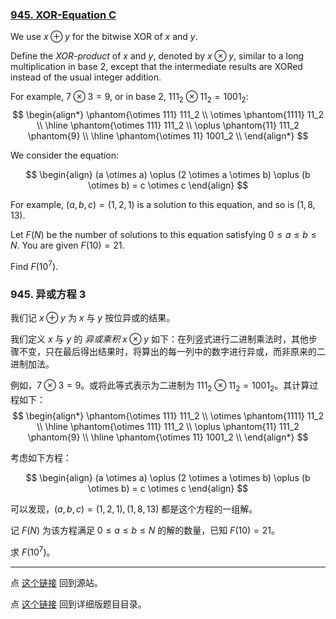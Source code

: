 ### [945. XOR-Equation C](https://projecteuler.net/problem=945)

We use $x\oplus y$ for the bitwise XOR of $x$ and $y$.

Define the *XOR-product* of $x$ and $y$, denoted by $x \otimes y$, similar to a long multiplication in base $2$, except that the intermediate results are XORed instead of the usual integer addition.

For example, $7 \otimes 3 = 9$, or in base $2$, $111_2 \otimes 11_2 = 1001_2$:
$$
\begin{align*}
\phantom{\otimes 111} 111_2 \\
\otimes \phantom{1111} 11_2 \\
\hline
\phantom{\otimes 111} 111_2 \\
\oplus \phantom{11} 111_2  \phantom{9} \\
\hline
\phantom{\otimes 11} 1001_2 \\
\end{align*}
$$

We consider the equation:

$$
\begin{align}
(a \otimes a) \oplus (2 \otimes a \otimes b) \oplus (b \otimes b) = c \otimes c
\end{align}
$$

For example, $(a, b, c) = (1, 2, 1)$ is a solution to this equation, and so is $(1, 8, 13)$.

Let $F(N)$ be the number of solutions to this equation satisfying $0 \le a \le b \le N$. You are given $F(10)=21$.

Find $F(10^7)$.


### 945. 异或方程 3

我们记 $x\oplus y$ 为 $x$ 与 $y$ 按位异或的结果。

我们定义 $x$ 与 $y$ 的 *异或乘积* $x \otimes y$ 如下：在列竖式进行二进制乘法时，其他步骤不变，只在最后得出结果时，将算出的每一列中的数字进行异或，而非原来的二进制加法。

例如，$7 \otimes 3 = 9$。或将此等式表示为二进制为 $111_2 \otimes 11_2 = 1001_2$。其计算过程如下：
$$
\begin{align*}
\phantom{\otimes 111} 111_2 \\
\otimes \phantom{1111} 11_2 \\
\hline
\phantom{\otimes 111} 111_2 \\
\oplus \phantom{11} 111_2  \phantom{9} \\
\hline
\phantom{\otimes 11} 1001_2 \\
\end{align*}
$$

考虑如下方程：

$$
\begin{align}
(a \otimes a) \oplus (2 \otimes a \otimes b) \oplus (b \otimes b) = c \otimes c
\end{align}
$$

可以发现，$(a, b, c) = (1, 2, 1), (1, 8, 13)$ 都是这个方程的一组解。

记 $F(N)$ 为该方程满足 $0 \le a \le b \le N$ 的解的数量，已知 $F(10) = 21$。

求 $F(10^7)$。

---

点 [这个链接](https://fsy-juruo.github.io/pe-chinese-translation/) 回到源站。

点 [这个链接](https://fsy-juruo.github.io/pe-chinese-translation/detailed_content_archives.html) 回到详细版题目目录。

